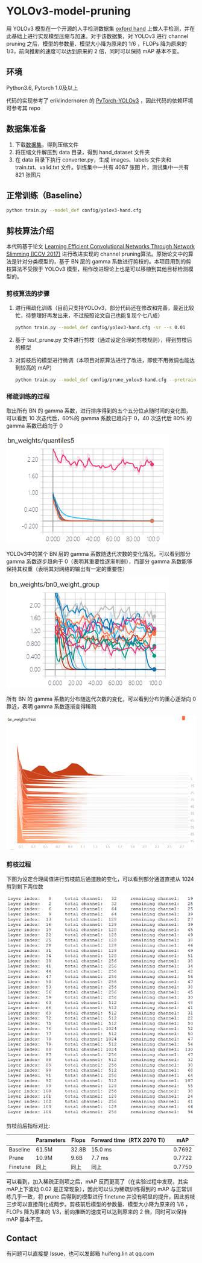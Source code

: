 # YOLOv3-model-pruning

用 YOLOv3 模型在一个开源的人手检测数据集 [oxford hand](http://www.robots.ox.ac.uk/~vgg/data/hands/) 上做人手检测，并在此基础上进行实现模型压缩与加速。对于该数据集，对 YOLOv3 进行 channel pruning 之后，模型的参数量、模型大小降为原来的 1/6 ，FLOPs 降为原来的 1/3，前向推断的速度可以达到原来的 2 倍，同时可以保持 mAP 基本不变。

## 环境

Python3.6, Pytorch 1.0及以上

代码的实现参考了 eriklindernoren 的 [PyTorch-YOLOv3](https://github.com/eriklindernoren/PyTorch-YOLOv3) ，因此代码的依赖环境可参考其 repo

## 数据集准备

1. 下载[数据集](http://www.robots.ox.ac.uk/~vgg/data/hands/downloads/hand_dataset.tar.gz)，得到压缩文件
2. 将压缩文件解压到 data 目录，得到 hand_dataset 文件夹
3. 在 data 目录下执行 converter.py，生成 images、labels 文件夹和 train.txt、valid.txt 文件。训练集中一共有 4087 张图
   片，测试集中一共有 821 张图片

## 正常训练（Baseline）

```bash
python train.py --model_def config/yolov3-hand.cfg
```

## 剪枝算法介绍

本代码基于论文 [Learning Efficient Convolutional Networks Through Network Slimming (ICCV 2017)](http://openaccess.thecvf.com/content_iccv_2017/html/Liu_Learning_Efficient_Convolutional_ICCV_2017_paper.html) 进行改进实现的 channel pruning算法。原始论文中的算法是针对分类模型的，基于 BN 层的 gamma 系数进行剪枝的。本项目用到的剪枝算法不受限于 YOLOv3 模型，稍作改进理论上也是可以移植到其他目标检测模型的。

### 剪枝算法的步骤

1. 进行稀疏化训练（目前只支持YOLOv3，部分代码还在修改和完善，最近比较忙，待整理好再发出来，不过按照论文自己也能复现个七八成）

   ```bash
   python train.py --model_def config/yolov3-hand.cfg -sr --s 0.01
   ```

2. 基于 test_prune.py 文件进行剪枝（通过设定合理的剪枝规则），得到剪枝后的模型

3. 对剪枝后的模型进行微调（本项目对原算法进行了改进，即使不用微调也能达到较高的 mAP）

   ```bash
   python train.py --model_def config/prune_yolov3-hand.cfg --pretrained_weights checkpoints/prune_yolov3_ckpt_n.pth
   ```

### 稀疏训练的过程

取出所有 BN 的 gamma 系数，进行排序得到的五个五分位点随时间的变化图，可以看到 10 次迭代后，60%的 gamma 系数已趋向于 0，40 次迭代后 80% 的 gamma 系数已趋向于 0

![](https://raw.githubusercontent.com/Lam1360/md-image/master/img/20190628202900.png)

YOLOv3中的某个 BN 层的 gamma 系数随迭代次数的变化情况，可以看到部分 gamma 系数逐步趋向于 0（表明其重要性逐渐削弱），而部分 gamma 系数能够保持其权重（表明其对网络的输出有一定的重要性）

![](https://raw.githubusercontent.com/Lam1360/md-image/master/img/20190628202755.png)

所有 BN 的 gamma 系数的分布随迭代次数的变化，可以看到分布的重心逐渐向 0 靠近，表明 gamma 系数逐渐变得稀疏

![](https://raw.githubusercontent.com/Lam1360/md-image/master/img/20190628203732.png)

### 剪枝过程

下图为设定合理阈值进行剪枝前后通道数的变化，可以看到部分通道直接从 1024 剪到剩下两位数

![](https://raw.githubusercontent.com/Lam1360/md-image/master/img/20190628205342.png)

剪枝前后指标对比:

|          | Parameters | Flops | Forward time（RTX 2070 TI） | mAP    |
| -------- | ---------- | ----- | --------------------------- | ------ |
| Baseline | 61.5M      | 32.8B | 15.0 ms                     | 0.7692 |
| Prune    | 10.9M      | 9.6B  | 7.7 ms                      | 0.7722 |
| Finetune | 同上       | 同上  | 同上                        | 0.7750 |

可以看到，加入稀疏正则项之后，mAP 反而更高了（在实验过程中发现，其实 mAP上下波动 0.02 是正常现象），因此可以认为稀疏训练得到的 mAP 与正常训练几乎一致，将 prune 后得到的模型进行 finetune 并没有明显的提升，因此剪枝三步可以直接简化成两步。剪枝前后模型的参数量、模型大小降为原来的 1/6 ，FLOPs 降为原来的 1/3，前向推断的速度可以达到原来的 2 倍，同时可以保持 mAP 基本不变。

## Contact

有问题可以直接提 Issue，也可以发邮箱 huifeng.lin at qq.com

